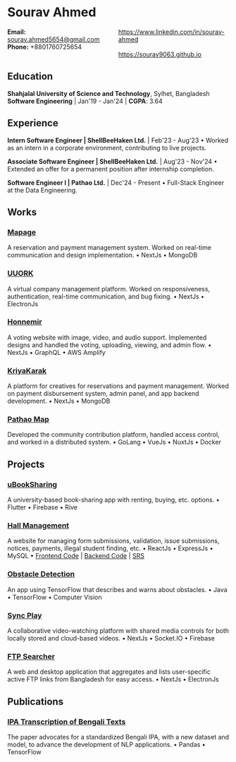 # Sourav Ahmed
<!---
https://md-to-pdf.fly.dev/
**Detail-oriented, fast learner, tech enthusiast**  
[LinkedIn](https://www.linkedin.com/in/sourav-ahmed/) | [Portfolio](https://sourav9063.github.io/) | [GitHub](https://github.com/Sourav9063)  
[Email](mailto:sourav.ahmed5654@gmail.com): sourav.ahmed5654@gmail.com  
Phone: +8801760725654  
Address: Dhaka, Bangladesh
-->
<div style="display: flex;">
<div style="flex: 1;">
  <strong>Email:</strong> <a href="mailto:sourav.ahmed5654@gmail.com">sourav.ahmed5654@gmail.com</a><br>
  <strong>Phone:</strong> +8801760725654<br>
  <!---
  <strong>Address:</strong> Dhaka, Bangladesh
  -->
</div>
  <div style="flex: 1; display:flex; flex-direction:column">
  <a href="https://www.linkedin.com/in/sourav-ahmed/">https://www.linkedin.com/in/sourav-ahmed</a><br>
  <a href="https://sourav9063.github.io/">https://sourav9063.github.io</a>
  <!---
  <br>
  <a href="https://github.com/Sourav9063">https://github.com/Sourav9063</a>
  -->
</div>
</div>

## Education

**Shahjalal University of Science and Technology**, Sylhet, Bangladesh  
**Software Engineering** | Jan'19 - Jan'24 | **CGPA**: 3.64
<!---
Institute of Information and Communication Technology (IICT) • **CGPA**: 3.64
-->

## Experience

**Intern Software Engineer | ShellBeeHaken Ltd.** | Feb'23 - Aug'23
• Worked as an intern in a corporate environment, contributing to live projects.

**Associate Software Engineer | ShellBeeHaken Ltd.** | Aug'23 - Nov'24
• Extended an offer for a permanent position after internship completion.

**Software Engineer I | Pathao Ltd.** | Dec'24 - Present
• Full-Stack Engineer at the Data Engineering.

## Works


### [Mapage](https://mapage.net/stylist/landing-page)
A reservation and payment management system. Worked on real-time communication and design implementation.
• NextJs • MongoDB

### [UUORK](https://shellbeehaken.com/portfolio/8)
A virtual company management platform. Worked on responsiveness, authentication, real-time communication, and bug fixing.
• NextJs • ElectronJs

### [Honnemir](https://shellbeehaken.com/portfolio/6)
A voting website with image, video, and audio support. Implemented designs and handled the voting, uploading, viewing, and admin flow.
• NextJs • GraphQL • AWS Amplify

### [KriyaKarak](https://kriyakarak.com/)
A platform for creatives for reservations and payment management. Worked on payment disbursement system, admin panel, and app backend development.
• NextJs • MongoDB

### [Pathao Map](https://maps.pathao.io/)
Developed the community contribution platform, handled access control, and worked in a distributed system.
• GoLang • VueJs • NuxtJs • Docker

## Projects


### [uBookSharing](https://github.com/Sourav9063/uBookSharing)
A university-based book-sharing app with renting, buying, etc. options.
• Flutter • Firebase • Rive

### [Hall Management](https://sourav9063.github.io/hall_management_rf/)
A website for managing form submissions, validation, issue submissions, notices, payments, illegal student finding, etc.
• ReactJs • ExpressJs • MySQL
• [Frontend Code](https://github.com/Sourav9063/hall_management_rf) | [Backend Code](https://github.com/Sourav9063/Backend_hall_management) | [SRS](https://docs.google.com/document/d/1Sy9VO97rWJrOYCMgWRGJz4H2q3vJPSVCpLRm5AUOsO8/edit?usp=sharing)

### [Obstacle Detection](https://github.com/Sourav9063/obstacles_detection)
An app using TensorFlow that describes and warns about obstacles.
• Java • TensorFlow • Computer Vision

### [Sync Play](https://github.com/Sourav9063/watchtogether)
A collaborative video-watching platform with shared media controls for both locally stored and cloud-based videos.
• NextJs • Socket.IO • Firebase
<!---
### [Free Stream](https://syncplay.vercel.app/free-stream)
A website to watch movies and series.
• NextJs
-->

### [FTP Searcher](https://searchftp.vercel.app/)
A web and desktop application that aggregates and lists user-specific active FTP links from Bangladesh for easy access.
• NextJs • ElectronJs

## Publications


### [IPA Transcription of Bengali Texts](https://arxiv.org/abs/2403.20084)
The paper advocates for a standardized Bengali IPA, with a new dataset and model, to advance the development of NLP applications.
• Pandas • TensorFlow
<!---
## Achievements

- **SJ Innovation Hackathon | Innovative Idea Prize** in the Medical Category. | Oct'21
- **BdApps National Hackathon 2022 | 1st place** in Regional Round 3: Sylhet, out of 100+ teams. | Aug'22
- **Idea Competition of Mobile App Game & Job Festival 2023 | 1st Runner Up** | Mar'23

## Co-curricular

- **Creative Executive** at SUST ACM Student Chapter | Jul'22 - Jan'23
- **Assistant Treasurer** at Maavoi Abritti Samsad, SUST | Jan'20 - Jul'20
- **Assistant Office Secretary** at Manikganj Shamprity, SUST | Jan'22 - Aug'22
-->
